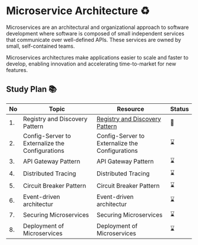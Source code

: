 # Microservice Architecture ♻️

Microservices are an architectural and organizational approach to software development where software is composed of small independent services that communicate over well-defined APIs. These services are owned by small, self-contained teams.

Microservices architectures make applications easier to scale and faster to develop, enabling innovation and accelerating time-to-market for new features.

## Study Plan 📚

|No|Topic|Resource|Status|
|--|-----|--------|------|
|1.|Registry and Discovery Pattern|[Registry and Discovery Pattern](https://github.com/abbos0123/Microservices/tree/main/Microservice-Architecture/Registry%20and%20Discovery%20Pattern)|:book:|
|2.|Config-Server to Externalize the Configurations|Config-Server to Externalize the Configurations|:hourglass:|
|3.|API Gateway Pattern|API Gateway Pattern|:hourglass:|
|4.|Distributed Tracing|Distributed Tracing|:hourglass:|
|5.|Circuit Breaker Pattern|Circuit Breaker Pattern|:hourglass:|
|6.|Event-driven architectur|Event-driven architectur|:hourglass:|
|7.|Securing Microservices|Securing Microservices|:hourglass:|
|8.|Deployment of Microservices|Deployment of Microservices|:hourglass:|
